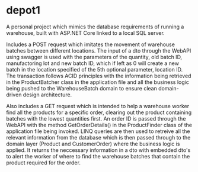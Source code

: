 # depot1
A personal project which mimics the database requirements of running a warehouse, built with ASP.NET Core linked to a local SQL server. 

Includes a POST request which imitates the movement of warehouse batches between different locations. The input of a dto through the WebAPI using swagger is used with the parameters
of the quantity, old batch ID, manufactoring lot and new batch ID, which if left as 0 will create a new batch in the location specified of the 5th optional parameter, location ID.
The transaction follows ACID principles with the information being retrieved in the ProductBatcher class in the application file and all the business logic being pushed to the WarehouseBatch domain
to ensure clean domain-driven design architecture. 

Also includes a GET request which is intended to help a warehouse worker find all the products for a specific order, clearing out the product containing batches with the lowest quantities first.
An order ID is passed through the WebAPI with the method GetOrderDetails() in the ProductFinder class of the application file being invoked. LINQ queries are then used
to retreive all the relevant information from the database which is then passed through to the domain layer (Product and CustomerOrder) where the business logic is applied. It returns the neccessary information in a 
dto with embedded dto's to alert the worker of where to find the warehouse batches that contain the product required for the order.
